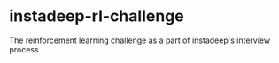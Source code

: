 # instadeep-rl-challenge
The reinforcement learning challenge as a part of instadeep's interview process
